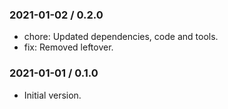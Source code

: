 ### 2021-01-02 / 0.2.0

- chore: Updated dependencies, code and tools.
- fix: Removed leftover.

### 2021-01-01 / 0.1.0

- Initial version.
